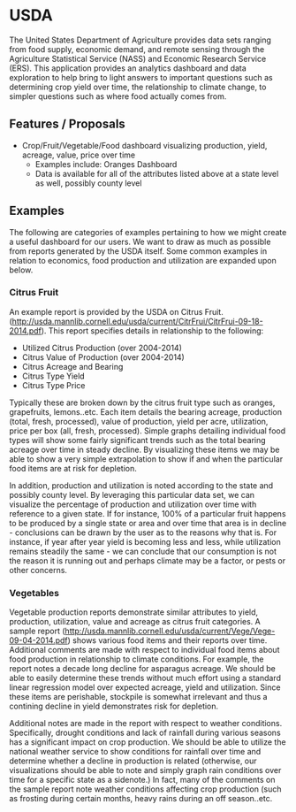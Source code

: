 # USDA

The United States Department of Agriculture provides data sets ranging from food
supply, economic demand, and remote sensing through the Agriculture Statistical Service (NASS)
and Economic Research Service (ERS). This application provides an analytics dashboard
and data exploration to help bring to light answers to important questions such as determining
crop yield over time, the relationship to climate change, to simpler questions such as where
food actually comes from.

## Features / Proposals

* Crop/Fruit/Vegetable/Food dashboard visualizing production, yield, acreage, value, price over time
  * Examples include: Oranges Dashboard
  * Data is available for all of the attributes listed above at a state level as well, possibly county level

## Examples

The following are categories of examples pertaining to how we might create a useful dashboard for our users. We want to draw as much as possible from reports generated by the USDA itself. Some common examples in relation to economics, food production and utilization are expanded upon below.

### Citrus Fruit

An example report is provided by the USDA on Citrus Fruit. (http://usda.mannlib.cornell.edu/usda/current/CitrFrui/CitrFrui-09-18-2014.pdf). This report specifies details in relationship to the following:

* Utilized Citrus Production (over 2004-2014)
* Citrus Value of Production (over 2004-2014)
* Citrus Acreage and Bearing
* Citrus Type Yield
* Citrus Type Price

Typically these are broken down by the citrus fruit type such as oranges, grapefruits, lemons..etc. Each item details the bearing acreage, production (total, fresh, processed), value of production, yield per acre, utilization, price per box (all, fresh, processed). Simple graphs detailing individual food types will show some fairly significant trends such as the total bearing acreage over time in steady decline. By visualizing these items we may be able to show a very simple extrapolation to show if and when the particular food items are at risk for depletion.

In addition, production and utilization is noted according to the state and possibly county level. By leveraging this particular data set, we can visualize the percentage of production and utilization over time with reference to a given state. If for instance, 100% of a particular fruit happens to be produced by a single state or area and over time that area is in decline - conclusions can be drawn by the user as to the reasons why that is. For instance, if year after year yield is becoming less and less, while utilization remains steadily the same - we can conclude that our consumption is not the reason it is running out and perhaps climate may be a factor, or pests or other concerns.

### Vegetables

Vegetable production reports demonstrate similar attributes to yield, production, utilization, value and acreage as citrus fruit categories. A sample report (http://usda.mannlib.cornell.edu/usda/current/Vege/Vege-09-04-2014.pdf) shows various food items and their reports over time. Additional comments are made with respect to individual food items about food production in relationship to climate conditions. For example, the report notes a decade long decline for asparagus acreage. We should be able to easily determine these trends without much effort using a standard linear regression model over expected acreage, yield and utilization. Since these items are perishable, stockpile is somewhat irrelevant and thus a contining decline in yield demonstrates risk for depletion. 

Additional notes are made in the report with respect to weather conditions. Specifically, drought conditions and lack of rainfall during various seasons has a significant impact on crop production. We should be able to utilize the national weather service to show conditions for rainfall over time and determine whether a decline in production is related (otherwise, our visualizations should be able to note and simply graph rain conditions over time for a specific state as a sidenote.) In fact, many of the comments on the sample report note weather conditions affecting crop production (such as frosting during certain months, heavy rains during an off season..etc. 
